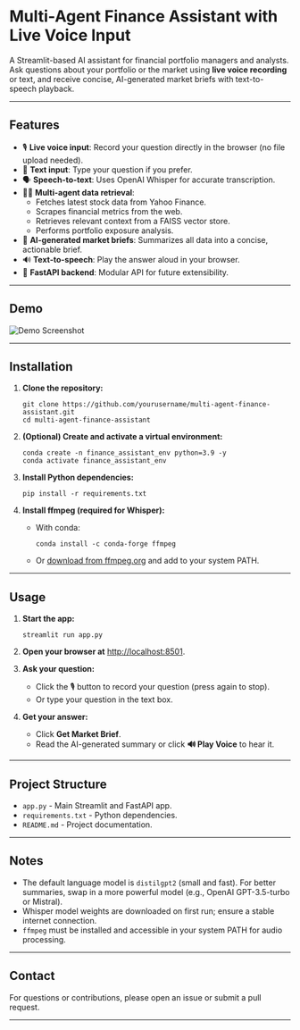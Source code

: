 # Multi-Agent Finance Assistant with Live Voice Input

A Streamlit-based AI assistant for financial portfolio managers and analysts.  
Ask questions about your portfolio or the market using **live voice recording** or text, and receive concise, AI-generated market briefs with text-to-speech playback.

---

## Features

- 🎙️ **Live voice input**: Record your question directly in the browser (no file upload needed).
- 📝 **Text input**: Type your question if you prefer.
- 🗣️ **Speech-to-text**: Uses OpenAI Whisper for accurate transcription.
- 🧑‍💼 **Multi-agent data retrieval**:
  - Fetches latest stock data from Yahoo Finance.
  - Scrapes financial metrics from the web.
  - Retrieves relevant context from a FAISS vector store.
  - Performs portfolio exposure analysis.
- 🤖 **AI-generated market briefs**: Summarizes all data into a concise, actionable brief.
- 🔊 **Text-to-speech**: Play the answer aloud in your browser.
- 🚀 **FastAPI backend**: Modular API for future extensibility.

---

## Demo

<!-- Add a screenshot or GIF here if you like -->
![Demo Screenshot](demo_screenshot.png)

---

## Installation

1. **Clone the repository:**
    ```
    git clone https://github.com/yourusername/multi-agent-finance-assistant.git
    cd multi-agent-finance-assistant
    ```

2. **(Optional) Create and activate a virtual environment:**
    ```
    conda create -n finance_assistant_env python=3.9 -y
    conda activate finance_assistant_env
    ```

3. **Install Python dependencies:**
    ```
    pip install -r requirements.txt
    ```

4. **Install ffmpeg (required for Whisper):**
    - With conda:
      ```
      conda install -c conda-forge ffmpeg
      ```
    - Or [download from ffmpeg.org](https://ffmpeg.org/download.html) and add to your system PATH.

---

## Usage

1. **Start the app:**
    ```
    streamlit run app.py
    ```

2. **Open your browser at** [http://localhost:8501](http://localhost:8501).

3. **Ask your question:**
    - Click the 🎙️ button to record your question (press again to stop).
    - Or type your question in the text box.

4. **Get your answer:**
    - Click **Get Market Brief**.
    - Read the AI-generated summary or click **🔊 Play Voice** to hear it.

---

## Project Structure

- `app.py` - Main Streamlit and FastAPI app.
- `requirements.txt` - Python dependencies.
- `README.md` - Project documentation.

---

## Notes

- The default language model is `distilgpt2` (small and fast). For better summaries, swap in a more powerful model (e.g., OpenAI GPT-3.5-turbo or Mistral).
- Whisper model weights are downloaded on first run; ensure a stable internet connection.
- `ffmpeg` must be installed and accessible in your system PATH for audio processing.

---

## Contact

For questions or contributions, please open an issue or submit a pull request.

---




